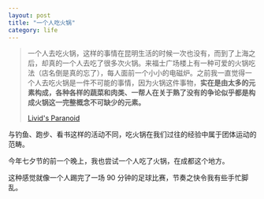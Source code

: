 ```yaml
---
layout: post
title: "一个人吃火锅"
category: life
---
```


> 一个人去吃火锅，这样的事情在昆明生活的时候一次也没有，而到了上海之后，却真的一个人去吃了很多次火锅。来福士广场楼上有一种可爱的火锅吃法（店名倒是真的忘了），每人面前一个小小的电磁炉。之前我一直觉得一个人去吃火锅是一件不可能的事情，因为火锅这件事物，**实在是由太多的元素构成，各种各样的蔬菜和肉类、一帮人在关于熟了没有的争论似乎都是构成火锅这一完整概念不可缺少的元素。**
>
>
>  [Livid's Paranoid](http://www.livid.cn/doc_view.php?doc_id=4980)


与钓鱼、跑步、看书这样的活动不同，吃火锅在我们过往的经验中属于团体运动的范畴。


今年七夕节的前一个晚上，我也尝试一个人吃了火锅，在成都这个地方。


这种感觉就像一个人踢完了一场 90 分钟的足球比赛，节奏之快令我有些手忙脚乱。
